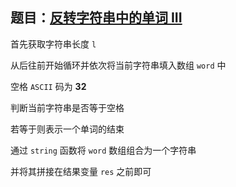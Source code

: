 ## 题目：[反转字符串中的单词 III](https://leetcode-cn.com/problems/reverse-words-in-a-string-iii)

首先获取字符串长度 `l`

从后往前开始循环并依次将当前字符串填入数组 `word` 中

空格 `ASCII` 码为 **32**

判断当前字符串是否等于空格

若等于则表示一个单词的结束

通过 `string` 函数将 `word` 数组组合为一个字符串

并将其拼接在结果变量 `res` 之前即可